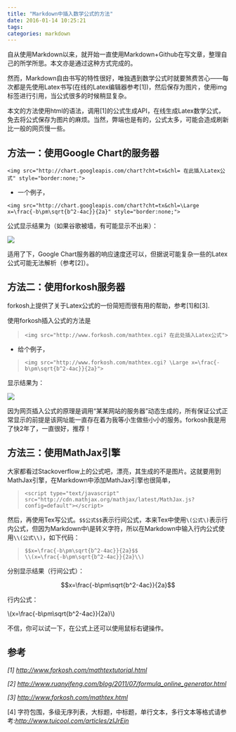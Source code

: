 ```yaml
---
title: "Markdown中插入数学公式的方法"
date: 2016-01-14 10:25:21
tags: 
categories: markdown
---
```



自从使用Markdown以来，就开始一直使用Markdown+Github在写文章，整理自己的所学所思。本文亦是通过这种方式完成的。

然而，Markdown自由书写的特性很好，唯独遇到数学公式时就要煞费苦心——每次都是先使用Latex书写(在线的Latex编辑器参考[1])，然后保存为图片，使用img标签进行引用，当公式很多的时候稍显复杂。

本文的方法使用html的语法，调用[1]的公式生成API，在线生成Latex数学公式，免去将公式保存为图片的麻烦。当然，弊端也是有的，公式太多，可能会造成刷新比一般的网页慢一些。  

## 方法一：使用Google Chart的服务器 ##

`<img src="http://chart.googleapis.com/chart?cht=tx&chl= 在此插入Latex公式" style="border:none;">`  

- 一个例子，

`<img src="http://chart.googleapis.com/chart?cht=tx&chl=\Large x=\frac{-b\pm\sqrt{b^2-4ac}}{2a}" style="border:none;">`  

公式显示结果为（如果谷歌被墙，有可能显示不出来）：

<img src="http://chart.googleapis.com/chart?cht=tx&chl=\Large x=\frac{-b\pm\sqrt{b^2-4ac}}{2a}" style="border:none;">


适用了下，Google Chart服务器的响应速度还可以，但据说可能复杂一些的Latex公式可能无法解析（参考[2]）。

## 方法二：使用forkosh服务器 ##

forkosh上提供了关于Latex公式的一份简短而很有用的帮助，参考[1]和[3].

使用forkosh插入公式的方法是  

>`<img src="http://www.forkosh.com/mathtex.cgi? 在此处插入Latex公式">`

- 给个例子，

>`<img src="http://www.forkosh.com/mathtex.cgi? \Large x=\frac{-b\pm\sqrt{b^2-4ac}}{2a}">`  

显示结果为：  

<img src="http://www.forkosh.com/mathtex.cgi? \Large x=\frac{-b\pm\sqrt{b^2-4ac}}{2a}">  

因为网页插入公式的原理是调用“某某网站的服务器”动态生成的，所有保证公式正常显示的前提是该网址能一直存在着为我等小生做些小小的服务。forkosh我是用了快2年了，一直很好，推荐！

## 方法三：使用MathJax引擎 ##

大家都看过Stackoverflow上的公式吧，漂亮，其生成的不是图片。这就要用到MathJax引擎，在Markdown中添加MathJax引擎也很简单，

<script type="text/javascript" src="http://cdn.mathjax.org/mathjax/latest/MathJax.js?config=default"></script>

>`<script type="text/javascript" src="http://cdn.mathjax.org/mathjax/latest/MathJax.js?config=default"></script>`  

然后，再使用Tex写公式。`$$公式$$`表示行间公式，本来Tex中使用`\(公式\)`表示行内公式，但因为Markdown中\是转义字符，所以在Markdown中输入行内公式使用`\\(公式\\)`，如下代码：

>`$$x=\frac{-b\pm\sqrt{b^2-4ac}}{2a}$$`  
>`\\(x=\frac{-b\pm\sqrt{b^2-4ac}}{2a}\\)`  

分别显示结果（行间公式）：

$$x=\frac{-b\pm\sqrt{b^2-4ac}}{2a}$$

行内公式：

\\(x=\frac{-b\pm\sqrt{b^2-4ac}}{2a}\\)

不信，你可以试一下，在公式上还可以使用鼠标右键操作。

## 参考 ##

*[1] http://www.forkosh.com/mathtextutorial.html*

*[2] http://www.ruanyifeng.com/blog/2011/07/formula_online_generator.html*

*[3] http://www.forkosh.com/mathtex.html*

[4] 字符包围，多级无序列表，大标题，中标题，单行文本，多行文本等格式请参考:*http://www.tuicool.com/articles/zIJrEjn*